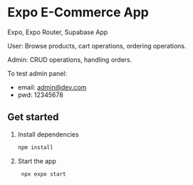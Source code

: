 # Expo E-Commerce App
Expo, Expo Router, Supabase App

User: Browse products, cart operations, ordering operations.

Admin: CRUD operations, handling orders.

To test admin panel: 
   - email: admin@dev.com
   - pwd: 12345678 



## Get started

1. Install dependencies

   ```bash
   npm install
   ```

2. Start the app

   ```bash
    npx expo start
   ```

